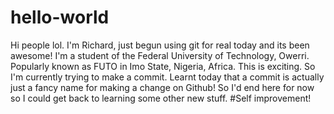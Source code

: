 # hello-world

Hi people lol.
I'm Richard, just begun using git for real today and its been awesome!
I'm a student of the Federal University of Technology, Owerri. Popularly known as FUTO in Imo State, Nigeria, Africa.
This is exciting. So I'm currently trying to make a commit.
Learnt today that a commit is actually just a fancy name for making a change on Github!
So I'd end here for now so I could get back to learning some other new stuff. #Self improvement!
